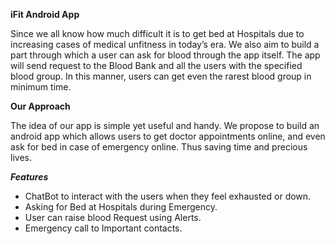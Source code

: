 **iFit Android App**

Since we all know how much difficult it is to get bed at Hospitals due to increasing cases of medical unfitness in today’s era. We also aim to build a part through which a user can ask for blood through the app itself. The app will send request to the Blood Bank and all the users with the specified blood group. In this manner, users can get even the rarest blood group in minimum time. 

**Our Approach**

The idea of our app is simple yet useful and handy. We propose to build an android app which allows users to get doctor appointments online, and even ask for bed in case of emergency online. Thus saving time and precious lives. 

***Features***

- ChatBot to interact with the users when they feel exhausted or down.
- Asking for Bed at Hospitals during Emergency.
- User can raise blood Request using Alerts.
- Emergency call to Important contacts.
